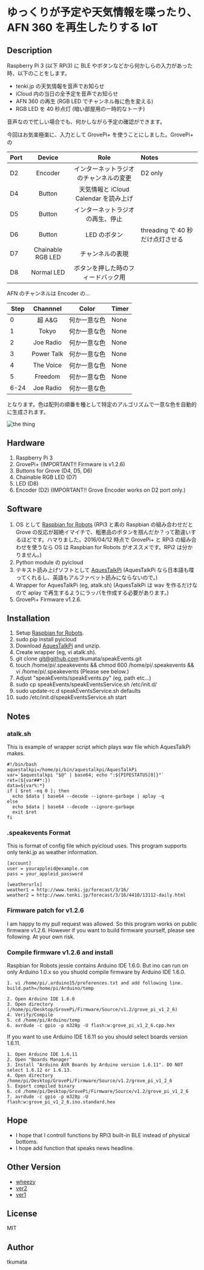 # ゆっくりが予定や天気情報を喋ったり、AFN 360 を再生したりする IoT


## Description

Raspberry Pi 3 (以下 RPi3) に BLE やボタンなどから何かしらの入力があった時、以下のことをします。

 - tenki.jp の天気情報を音声でお知らせ
 - iCloud 内の当日の全予定を音声でお知らせ
 - AFN 360 の再生 (RGB LED でチャンネル毎に色を変える)
 - RGB LED を 40 秒点灯 (暗い部屋用の一時的なトーチ)

音声なので忙しい場合でも、何かしながら予定の確認ができます。

今回はお気楽極楽に、入力として GrovePi+ を使うことにしました。GrovePi+ の

| Port | Device            | Role                                   | Notes   |
|------|:-----------------:|:--------------------------------------:|:--------|
| D2   | Encoder           | インターネットラジオのチャンネルの変更 | D2 only | 
| D4   | Button            | 天気情報と iCloud Calendar を読み上げ  ||
| D5   | Button            | インターネットラジオの再生、停止       ||
| D6   | Button            | LED のボタン                           | threading で 40 秒だけ点灯させる |
| D7   | Chainable RGB LED | チャンネルの表現                       ||
| D8   | Normal LED        | ボタンを押した時のフィードバック用     ||

AFN のチャンネルは Encoder の...

| Step | Channnel   | Color        | Timer |
|------|:----------:|:------------:|:------|
| 0    | 超 A&G     | 何か一意な色 | None  |
| 1    | Tokyo      | 何か一意な色 | None  |
| 2    | Joe Radio  | 何か一意な色 | None  |
| 3    | Power Talk | 何か一意な色 | None  |
| 4    | The Voice  | 何か一意な色 | None  |
| 5    | Freedom    | 何か一意な色 | None  |
| 6-24 | Joe Radio  | 何か一意な色 | |

となります。色は配列の順番を種として特定のアルゴリズムで一意な色を自動的に生成されます。

![the thing](images/IMG0047.png)


## Hardware

1. Raspberry Pi 3
2. GrovePi+ (IMPORTANT!! Firmware is v1.2.6)
3. Buttons for Grove (D4, D5, D6)
4. Chainable RGB LED (D7)
5. LED (D8)
6. Encoder (D2) (IMPORTANT!! Grove Encoder works on D2 port only.)


## Software

1. OS として [Raspbian for Robots](http://www.dexterindustries.com/howto/install-raspbian-for-robots-image-on-an-sd-card/) (RPi3 と素の Raspbian の組み合わせだと Grove の反応が超絶イマイチで、粗悪品のボタンを掴んだか？って勘違いするほどです。ハマりました。2016/04/12 時点で GrovePi+ と RPi3 の組み合わせを使うなら OS は Raspbian for Robots がオススメです。RPi2 は分かりません。)
2. Python module の pyicloud
3. テキスト読み上げソフトとして [AquesTalkPi](http://www.a-quest.com/products/aquestalkpi.html) (AquesTalkPi なら日本語も喋ってくれるし、英語もアルファベット読みにならないので。)
4. Wrapper for AquesTalkPi (eg, atalk.sh) (AquesTalkPi は wav を作るだけなので aplay で再生するようにラッパを作成する必要があります。)
5. GrovePi+ Firmware v1.2.6.


## Installation

1. Setup [Raspbian for Robots](http://www.dexterindustries.com/howto/install-raspbian-for-robots-image-on-an-sd-card/).
2. sudo pip install pyicloud
3. Download [AquesTalkPi](http://www.a-quest.com/products/aquestalkpi.html) and unzip.
4. Create wrapper (eg, vi atalk.sh).
5. git clone git@github.com:tkumata/speakEvents.git
6. touch /home/pi/.speakevents && chmod 600 /home/pi/.speakevents && vi /home/pi/.speakevents (Please see below.)
7. Adjust "speakEvents/speakEvents.py" (eg, path etc...)
8. sudo cp speakEvents/speakEventsService.sh /etc/init.d/
9. sudo update-rc.d speakEventsService.sh defaults
10. sudo /etc/init.d/speakEventsService.sh start


## Notes

### atalk.sh

This is example of wrapper script which plays wav file which AquesTalkPi makes.

```
#!/bin/bash
aquestalkpi=/home/pi/bin/aquestalkpi/AquesTalkPi
var=`$aquestalkpi "$@" | base64; echo ":${PIPESTATUS[0]}"`
ret=(${var##*:})
data=${var%:*}
if [ $ret -eq 0 ]; then
  echo $data | base64 --decode --ignore-garbage | aplay -q
else
  echo $data | base64 --decode --ignore-garbage
  exit $ret
fi
```


### .speakevents Format

This is format of config file which pyicloud uses. This program supports only tenki.jp as weather information.

```
[account]
user = yourappleid@example.com
pass = your_appleid_password

[weatherurls]
weather1 = http://www.tenki.jp/forecast/3/16/
weather2 = http://www.tenki.jp/forecast/3/16/4410/13112-daily.html
```


### Firmware patch for v1.2.6

I am happy to my pull request was allowed. So this program works on public firmware v1.2.6. However if you want to build firmware yourself, please see following. At your own risk.

### Compile firmware v1.2.6 and install

Raspbian for Robots jessie contains Arduino IDE 1.6.0. But ino can run on only Arduino 1.0.x so you shuold compile firmware by Arduino IDE 1.6.0.

```
1. vi /home/pi/.arduino15/preferences.txt and add following line.
build.path=/home/pi/Arduino/temp

2. Open Arduino IDE 1.6.0
3. Open directory (/home/pi/Desktop/GrovePi/Firmware/Source/v1.2/grove_pi_v1_2_6)
4. Verify/Compile
5. cd /home/pi/Arduino/temp
6. avrdude -c gpio -p m328p -U flash:w:grove_pi_v1_2_6.cpp.hex
```

If you want to use Arduino IDE 1.6.11 so you should select boards version 1.6.11.

```
1. Open Arduino IDE 1.6.11
2. Open "Boards Manager"
3. Install "Arduino AVR Boards by Arduino version 1.6.11". DO NOT select 1.6.12 or 1.6.13.
4. Open directory /home/pi/Desktop/GrovePi/Firmware/Source/v1.2/grove_pi_v1_2_6
5. Export compiled binary
6. cd /home/pi/Desktop/GrovePi/Firmware/Source/v1.2/grove_pi_v1_2_6
7. avrdude -c gpio -p m328p -U flash:w:grove_pi_v1_2_6.ino.standard.hex
```


## Hope

- I hope that I controll functions by RPi3 built-in BLE instead of physical bottoms.
- I hope add function that speaks news headline.


## Other Version

- [wheezy](https://github.com/tkumata/speakEvents/tree/wheezy)
- [ver2](https://github.com/tkumata/speakEvents/tree/ver2x)
- [ver1](https://github.com/tkumata/speakEvents/tree/ver1x)


## License

MIT


## Author
tkumata
